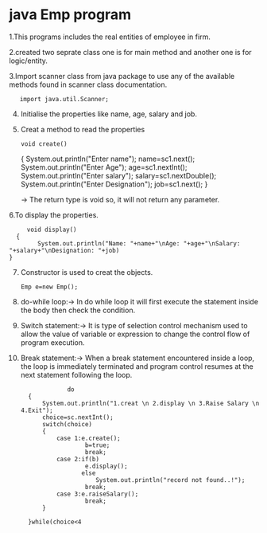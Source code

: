 # java Emp program
1.This programs includes the real entities of employee in firm.

2.created two seprate class one is for main method and another one is for logic/entity.

3.Import scanner class from java package to use any of the available methods found in scanner class documentation.
       
       import java.util.Scanner;

4. Initialise the properties like name, age, salary and job.

5. Creat a method to read the properties
     
       void create()
   	{
             System.out.println("Enter name");
		name=sc1.next();
		System.out.println("Enter Age");
		age=sc1.nextInt();
		System.out.println("Enter salary");
		salary=sc1.nextDouble();
		System.out.println("Enter Designation");
		job=sc1.next();
	   }
		
		
      -> The return type is void so, it will not return any parameter.
   
 6.To display the properties.
      
         void display()
	  {
	     	System.out.println("Name: "+name+"\nAge: "+age+"\nSalary: "+salary+"\nDesignation: "+job)
    }
  
  7. Constructor is used to creat the objects.
  
         Emp e=new Emp();
         
  8. do-while loop:-> In do while loop it will first execute the statement inside the body then check the condition.
  
  9. Switch statement:-> It is type of selection control mechanism used to allow the value of variable or expression to change the control flow of program execution.
  
  10. Break statement:-> When a break statement encountered inside a loop, the loop is immediately terminated and program control resumes at the next statement following the                              loop.
    
                       do
			{
			    System.out.println("1.creat \n 2.display \n 3.Raise Salary \n 4.Exit");
				choice=sc.nextInt();
				switch(choice)
				{
					case 1:e.create();
							b=true;
							break;
					case 2:if(b)
							e.display();
						   else
							   System.out.println("record not found..!");
							break;
					case 3:e.raiseSalary();
						    break;
				}
				
		   	}while(choice<4
